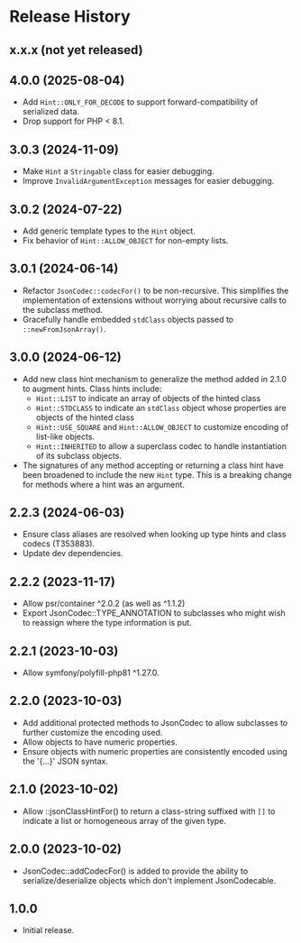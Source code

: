 # Release History

## x.x.x (not yet released)

## 4.0.0 (2025-08-04)
* Add `Hint::ONLY_FOR_DECODE` to support forward-compatibility of
  serialized data.
* Drop support for PHP < 8.1.

## 3.0.3 (2024-11-09)
* Make `Hint` a `Stringable` class for easier debugging.
* Improve `InvalidArgumentException` messages for easier debugging.

## 3.0.2 (2024-07-22)
* Add generic template types to the `Hint` object.
* Fix behavior of `Hint::ALLOW_OBJECT` for non-empty lists.

## 3.0.1 (2024-06-14)
* Refactor `JsonCodec::codecFor()` to be non-recursive.  This simplifies
  the implementation of extensions without worrying about recursive
  calls to the subclass method.
* Gracefully handle embedded `stdClass` objects passed to
  `::newFromJsonArray()`.

## 3.0.0 (2024-06-12)
* Add new class hint mechanism to generalize the method added in 2.1.0
  to augment hints.  Class hints include:
  * `Hint::LIST` to indicate an array of objects of the hinted class
  * `Hint::STDCLASS` to indicate an `stdClass` object whose properties are
    objects of the hinted class
  * `Hint::USE_SQUARE` and `Hint::ALLOW_OBJECT` to customize encoding
    of list-like objects.
  * `Hint::INHERITED` to allow a superclass codec to handle instantiation of
    its subclass objects.
* The signatures of any method accepting or returning a class hint have
  been broadened to include the new `Hint` type.  This is a breaking
  change for methods where a hint was an argument.

## 2.2.3 (2024-06-03)
* Ensure class aliases are resolved when looking up type hints and
  class codecs (T353883).
* Update dev dependencies.

## 2.2.2 (2023-11-17)
* Allow psr/container ^2.0.2 (as well as ^1.1.2)
* Export JsonCodec::TYPE_ANNOTATION to subclasses who might wish to
  reassign where the type information is put.

## 2.2.1 (2023-10-03)
* Allow symfony/polyfill-php81 ^1.27.0.

## 2.2.0 (2023-10-03)
* Add additional protected methods to JsonCodec to allow subclasses to
  further customize the encoding used.
* Allow objects to have numeric properties.
* Ensure objects with numeric properties are consistently encoded using
  the '{...}' JSON syntax.

## 2.1.0 (2023-10-02)
* Allow ::jsonClassHintFor() to return a class-string suffixed with
  `[]` to indicate a list or homogeneous array of the given type.

## 2.0.0 (2023-10-02)
* JsonCodec::addCodecFor() is added to provide the ability to
  serialize/deserialize objects which don't implement JsonCodecable.

## 1.0.0

* Initial release.
